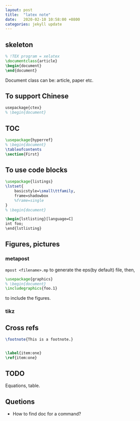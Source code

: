 ```yaml
---
layout: post
title:  "latex note"
date:   2020-02-10 10:58:00 +0800
categories: jekyll update
---
```


## skeleton

```latex
% !TEX program = xelatex
\documentclass{article}
\begin{document}
\end{document}
```

Document class can be: article, paper etc.

## To support Chinese

```latex
usepackage{ctex}
% \begin{document}
```

## TOC

```latex
\usepackage{hyperref}
% \begin{document}
\tableofcontents
\section{First}
```

## To use code blocks

```latex
\usepackage{listings}
\lstset{
	basicstyle=\small\ttfamily,
	frame=shadowbox
	%frame=single
}
% \begin{document}

\begin{lstlisting}[language=C]
int foo;
\end{lstlisting}
```

## Figures, pictures

### metapost

`mpost <filename>.mp` to generate the eps(by default) file, then,

```latex
\usepackage{graphics}
% \begin{document}
\includegraphics{foo.1}
```
to include the figures.

### tikz

## Cross refs

```latex
\footnote{This is a footnote.}


\label{item:one}
\ref{item:one}
```

## TODO

Equations, table.

## Quetions

- How to find doc for a command?
